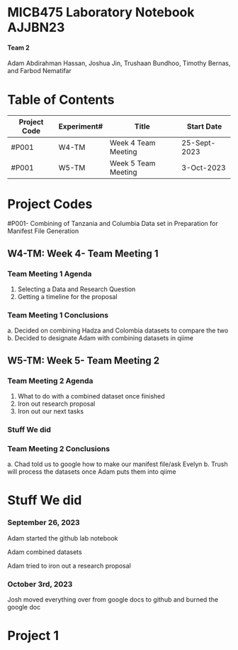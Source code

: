 # MICB475 Laboratory Notebook AJJBN23
#### **Team 2**

Adam Abdirahman Hassan, Joshua Jin, Trushaan Bundhoo, Timothy Bernas, and Farbod Nematifar





# Table of Contents
|Project Code|Experiment#|Title|Start Date|
|------------|-----------|-----|----------|
|#P001      |W4-TM|Week 4 Team Meeting|25-Sept-2023|
|#P001      |W5-TM|Week 5 Team Meeting|3-Oct-2023
# Project Codes
#P001- Combining of Tanzania and Columbia Data set in Preparation for Manifest File Generation

## W4-TM: Week 4- Team Meeting 1

### Team Meeting 1 Agenda
1. Selecting a Data and Research Question
2. Getting a timeline for the proposal

### Team Meeting 1 Conclusions
   a. Decided on combining Hadza and Colombia datasets to compare the two
   b. Decided to designate Adam with combining datasets in qiime

## W5-TM: Week 5- Team Meeting 2

### Team Meeting 2 Agenda 
1. What to do with a combined dataset once finished
2. Iron out research proposal
3. Iron out our next tasks


### Stuff We did 

   
### Team Meeting 2 Conclusions 
  a. Chad told us to google how to make our manifest file/ask Evelyn
  b. Trush will process the datasets once Adam puts them into qiime  

# Stuff We did 

### September 26, 2023

Adam started the github lab notebook 

Adam combined datasets

Adam tried to iron out a research proposal 

### October 3rd, 2023

Josh moved everything over from google docs to github and burned the google doc 

# Project 1


